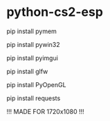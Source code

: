 # python-cs2-esp
pip install pymem

pip install pywin32

pip install pyimgui

pip install glfw

pip install PyOpenGL

pip install requests
   

!!! MADE FOR 1720x1080 !!!
